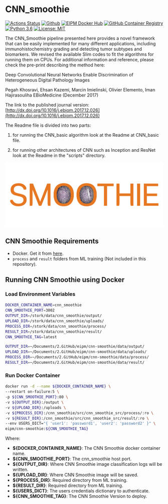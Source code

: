 # CNN_smoothie

[![Actions Status](https://github.com/eipm/cnn-smoothie/workflows/Docker/badge.svg)](https://github.com/eipm/cnn-smoothie/actions) [![Github](https://img.shields.io/badge/github-latest-green?style=flat&logo=github)](https://github.com/eipm/cnn-smoothie) [![EIPM Docker Hub](https://img.shields.io/badge/EIPM%20docker%20hub-latest-blue?style=flat&logo=docker)](https://hub.docker.com/repository/docker/eipm/cnn-smoothie) [![GitHub Container Registry](https://img.shields.io/badge/GitHub%20Container%20Registry-latest-blue?style=flat&logo=docker)](https://github.com/orgs/eipm/packages/container/package/cnn-smoothie) [![Python 3.6](https://img.shields.io/badge/python-3.6-blue.svg)](https://www.python.org/downloads/release/python-360/) [![License: MIT](https://img.shields.io/badge/License-MIT-yellow.svg)](https://opensource.org/licenses/MIT)

The CNN_Smoothie pipeline presented here provides a novel framework that can be easily implemented for many different applications, including immunohistochemistry grading and detecting tumor subtypes and biomarkers. We revised the available Slim codes to fit the algorithms for running them on CPUs. For  additional information and reference, please check the pre-print describing the method here:

Deep Convolutional Neural Networks Enable Discrimination of Heterogeneous Digital Pathology Images

Pegah Khosravi, Ehsan Kazemi, Marcin Imielinski, Olivier Elemento, Iman Hajirasouliha
EBioMedicine (December 2017)

The link to the published journal version: [http://dx.doi.org/10.1016/j.ebiom.2017.12.026](http://dx.doi.org/10.1016/j.ebiom.2017.12.026)

The Readme file is divided into two parts:

1) for running the CNN_basic algorithm look at the Readme at CNN_basic file.

2) for running other architectures of CNN such as Inception and ResNet look at the Readme in the "scripts" directory.

![CNN Smoothie Logo](docs/images/logo.jpg)

## CNN Smoothie Requirements

- Docker. Get it from [here](https://www.docker.com/).
- `process` and `result` folders from ML training (Not included in this repository).

## Running CNN Smoothie using Docker

### Load Environment Variables

```bash
DOCKER_CONTAINER_NAME=cnn_smoothie
CNN_SMOOTHIE_PORT=3002
OUTPUT_DIR=/stork/data/cnn_smoothie/output/
UPLOAD_DIR=/stork/data/cnn_smoothie/uploads/
PROCESS_DIR=/stork/data/cnn_smoothie/process/
RESULT_DIR=/stork/data/cnn_smoothie/result/
CNN_SMOOTHIE_TAG=latest
```

```bash
OUTPUT_DIR=~/Documents/2.GitHub/eipm/cnn-smoothie/data/output/
UPLOAD_DIR=~/Documents/2.GitHub/eipm/cnn-smoothie/data/uploads/
PROCESS_DIR=~/Documents/2.GitHub/eipm/cnn-smoothie/data/process/
RESULT_DIR=~/Documents/2.GitHub/eipm/cnn-smoothie/data/result/
```

### Run Docker Container

```bash
docker run -d --name ${DOCKER_CONTAINER_NAME} \
--restart on-failure:5 \
-p ${CNN_SMOOTHIE_PORT}:80 \
-v ${OUTPUT_DIR}:/output \
-v ${UPLOAD_DIR}:/uploads \
-v ${PROCESS_DIR}:/cnn_smoothie/src/cnn_smoothie_src/process/:ro \
-v ${RESULT_DIR}:/cnn_smoothie/src/cnn_smoothie_src/result/:ro \
--env USERS_DICT="{ 'user1': 'password1', 'user2': 'password2' }" \
eipm/cnn-smoothie:${CNN_SMOOTHIE_TAG}
```

Where:

- **${DOCKER_CONTAINER_NAME}**: The CNN Smoothie docker container name.
- **${CNN_SMOOTHIE_PORT}**: The cnn_smoothie host port.
- **${OUTPUT_DIR}**: Where CNN Smoothie image classification logs will be written.
- **${UPLOAD_DIR}**: Where CNN Smoothie image will be saved.
- **${PROCESS_DIR}**: Required directory from ML training.
- **${RESULT_DIR}**: Required directory from ML training.
- **${USERS_DICT}**: The users credentials dictionary to authenticate.
- **${CNN_SMOOTHIE_TAG}**: The CNN Smoothie Version to deploy.